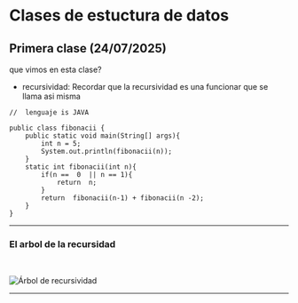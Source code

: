 # Clases de estuctura de datos 

## Primera clase (24/07/2025)

 que vimos en esta clase?

- recursividad: Recordar que la recursividad es una funcionar que se llama asi misma 


````
//  lenguaje is JAVA 

public class fibonacii {
    public static void main(String[] args){
        int n = 5;
        System.out.println(fibonacii(n));
    }
    static int fibonacii(int n){
        if(n ==  0  || n == 1){
            return  n;
        }
        return  fibonacii(n-1) + fibonacii(n -2);
    }
}

`````
--- 
### El arbol de la recursidad
<br>


![Árbol de recursividad](https://complex-systems-ai.com/wp-content/uploads/2016/02/fibo.png)


---